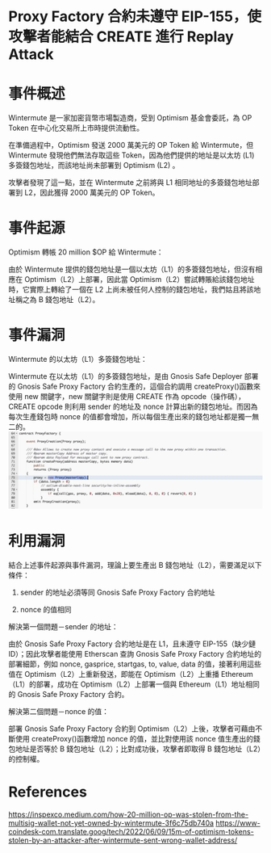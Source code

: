 # Proxy Factory 合約未遵守 EIP-155，使攻擊者能結合 CREATE 進行 Replay Attack

# 事件概述

Wintermute 是一家加密貨幣市場製造商，受到 Optimism 基金會委託，為 OP Token 在中心化交易所上市時提供流動性。

在準備過程中，Optimism 發送 2000 萬美元的 OP Token 給 Wintermute，但 Wintermute 發現他們無法存取這些 Token，因為他們提供的地址是以太坊 (L1) 多簽錢包地址，而該地址尚未部署到 Optimism (L2) 。

攻擊者發現了這一點，並在 Wintermute 之前將與 L1 相同地址的多簽錢包地址部署到 L2，因此獲得 2000 萬美元的 OP Token。

# 事件起源

Optimism 轉帳 20 million $OP 給 Wintermute：

由於 Wintermute 提供的錢包地址是一個以太坊（L1）的多簽錢包地址，但沒有相應在 Optimism（L2）上部署，因此當 Optimism（L2）嘗試轉賬給該錢包地址時，它實際上轉給了一個在 L2 上尚未被任何人控制的錢包地址，我們姑且將該地址稱之為 B 錢包地址（L2）。

# 事件漏洞

Wintermute 的以太坊（L1）多簽錢包地址：

Wintermute 在以太坊（L1）的多簽錢包地址，是由 Gnosis Safe Deployer 部署的 Gnosis Safe Proxy Factory 合約生產的，這個合約調用 createProxy()函數來使用 new 關鍵字，new 關鍵字則是使用 CREATE 作為 opcode（操作碼），CREATE opcode 則利用 sender 的地址及 nonce 計算出新的錢包地址。而因為每次生產錢包時 nonce 的值都會增加，所以每個生產出來的錢包地址都是獨一無二的。
![alt text](image.png)

# 利用漏洞

結合上述事件起源與事件漏洞，理論上要生產出 B 錢包地址（L2），需要滿足以下條件：

1. sender 的地址必須等同 Gnosis Safe Proxy Factory 合約地址

2. nonce 的值相同

解決第一個問題－sender 的地址：

由於 Gnosis Safe Proxy Factory 合約地址是在 L1，且未遵守 EIP-155（缺少鏈 ID）；因此攻擊者能使用 Etherscan 查詢 Gnosis Safe Proxy Factory 合約地址的部署細節，例如 nonce, gasprice, startgas, to, value, data 的值，接著利用這些值在 Optimism（L2）上重新發送，即能在 Optimism（L2）上重播 Ethereum（L1）的部署，成功在 Optimism（L2）上部署一個與 Ethereum（L1）地址相同的 Gnosis Safe Proxy Factory 合約。

解決第二個問題－nonce 的值：

部署 Gnosis Safe Proxy Factory 合約到 Optimism（L2）上後，攻擊者可藉由不斷使用 createProxy()函數增加 nonce 的值，並比對使用該 nonce 值生產出的錢包地址是否等於 B 錢包地址（L2）；比對成功後，攻擊者即取得 B 錢包地址（L2）的控制權。

# References

https://inspexco.medium.com/how-20-million-op-was-stolen-from-the-multisig-wallet-not-yet-owned-by-wintermute-3f6c75db740a
https://www-coindesk-com.translate.goog/tech/2022/06/09/15m-of-optimism-tokens-stolen-by-an-attacker-after-wintermute-sent-wrong-wallet-address/
